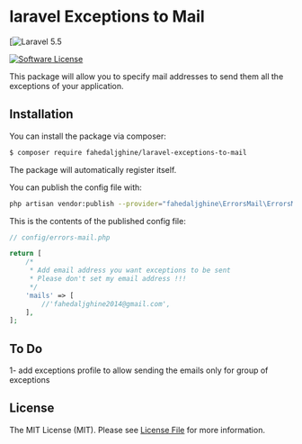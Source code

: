 # laravel Exceptions to Mail

[![Laravel 5.5](https://img.shields.io/badge/Laravel-5.5-f4645f.svg)

[![Software License](https://img.shields.io/badge/license-MIT-brightgreen.svg?style=flat-square)](LICENSE.md)

This package will allow you to specify mail addresses to send them all the exceptions of your application.

## Installation

You can install the package via composer:
``` bash
$ composer require fahedaljghine/laravel-exceptions-to-mail
```

The package will automatically register itself.

You can publish the config file with:
```bash
php artisan vendor:publish --provider="fahedaljghine\ErrorsMail\ErrorsMailServiceProvider"
```

This is the contents of the published config file:

```php
// config/errors-mail.php

return [
	/*
     * Add email address you want exceptions to be sent
	 * Please don't set my email address !!!
     */
    'mails' => [
        //'fahedaljghine2014@gmail.com',
    ],
];
```

## To Do

1- add exceptions profile to allow sending the emails only for group of exceptions


## License

The MIT License (MIT). Please see [License File](LICENSE.md) for more information.

